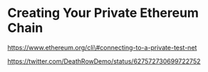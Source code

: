 # Creating Your Private Ethereum Chain

https://www.ethereum.org/cli\#connecting-to-a-private-test-net

https://twitter.com/DeathRowDemo/status/627572730699722752





